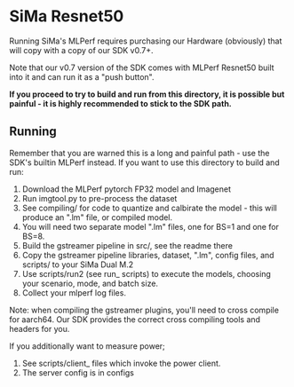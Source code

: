 # SiMa Resnet50

Running SiMa's MLPerf requires purchasing our Hardware (obviously) that will copy with a copy of our SDK v0.7+.

Note that our v0.7 version of the SDK comes with MLPerf Resnet50 built into it and can run it as a "push button".

**If you proceed to try to build and run from this directory, it is possible but painful - it is highly recommended to stick to the SDK path.**


## Running

Remember that you are warned this is a long and painful path - use the SDK's builtin MLPerf instead. If you want to use this directory to build and run:
1. Download the MLPerf pytorch FP32 model and Imagenet
2. Run imgtool.py to pre-process the dataset
3. See compiling/ for code to quantize and calbirate the model - this will produce an ".lm" file, or compiled model.
4. You will need two separate model ".lm" files, one for BS=1 and one for BS=8.
5. Build the gstreamer pipeline in src/, see the readme there
6. Copy the gstreamer pipeline libraries, dataset, ".lm", config files, and scripts/ to your SiMa Dual M.2
7. Use scripts/run2 (see run_ scripts) to execute the models, choosing your scenario, mode, and batch size.
8. Collect your mlperf log files.

Note: when compiling the gstreamer plugins, you'll need to cross compile for aarch64. Our SDK provides the correct cross compiling tools and headers for you.

If you additionally want to measure power;
1. See scripts/client_ files which invoke the power client.
2. The server config is in configs






